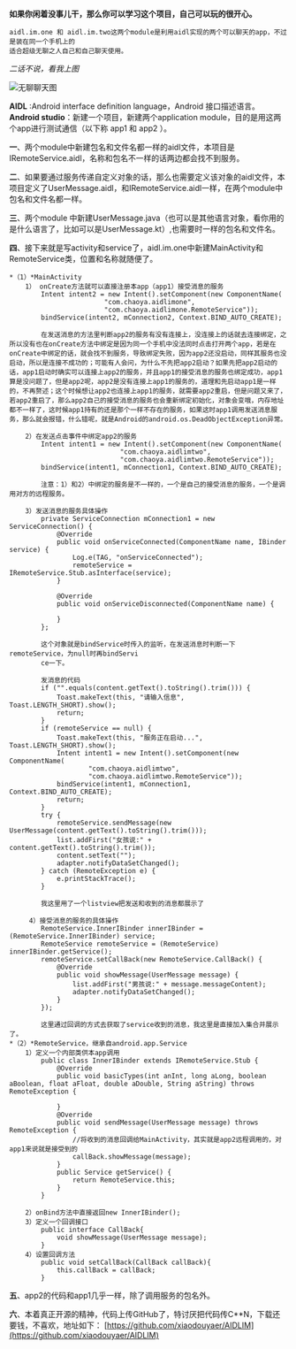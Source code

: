 
**如果你闲着没事儿干，那么你可以学习这个项目，自己可以玩的很开心。**

    aidl.im.one 和 aidl.im.two这两个module是利用aidl实现的两个可以聊天的app，不过是装在同一个手机上的
    适合超级无聊之人自己和自己聊天使用。

*二话不说，看我上图*

![无聊聊天图](https://i.imgur.com/MEUw47p.gif)

**AIDL** :Android interface definition language，Android 接口描述语言。
**Android studio**：新建一个项目，新建两个application  module，目的是用这两个app进行测试通信（以下称
    app1  和  app2 ）。

**一**、两个module中新建包名和文件名都一样的aidl文件，本项目是IRemoteService.aidl，名称和包名不一样的话两边都会找不到服务。
    
**二**、如果要通过服务传递自定义对象的话，那么也需要定义该对象的aidl文件，本项目定义了UserMessage.aidl，和IRemoteService.aidl一样，在两个module中包名和文件名都一样。
    
**三**、两个module 中新建UserMessage.java（也可以是其他语言对象，看你用的是什么语言了，比如可以是UserMessage.kt）,也需要时一样的包名和文件名。
    
**四**、接下来就是写activity和service了，aidl.im.one中新建MainActivity和RemoteService类，位置和名称就随便了。
    
	*（1）*MainActivity
        1） onCreate方法就可以直接注册本app（app1）接受消息的服务
            Intent intent2 = new Intent().setComponent(new ComponentName(
                            "com.chaoya.aidlimone",
                            "com.chaoya.aidlimone.RemoteService"));
            bindService(intent2, mConnection2, Context.BIND_AUTO_CREATE);

            在发送消息的方法里判断app2的服务有没有连接上，没连接上的话就去连接绑定，之所以没有也在onCreate方法中绑定是因为同一个手机中没法同时点击打开两个app，若是在onCreate中绑定的话，就会找不到服务，导致绑定失败，因为app2还没启动，同样其服务也没启动，所以是连接不成功的；可能有人会问，为什么不先把app2启动？如果先把app2启动的话，app1启动时确实可以连接上app2的服务，并且app1的接受消息的服务也绑定成功，app1算是没问题了，但是app2呢，app2是没有连接上app1的服务的，道理和先启动app1是一样的，不再赘述；这个时候想让app2也连接上app1的服务，就需要app2重启，但是问题又来了，若app2重启了，那么app2自己的接受消息的服务也会重新绑定初始化，对象会变哦，内存地址都不一样了，这时候app1持有的还是那个一样不存在的服务，如果这时app1调用发送消息服务，那么就会报错，什么错呢，就是Android的android.os.DeadObjectException异常。

        2）在发送点击事件中绑定app2的服务
            Intent intent1 = new Intent().setComponent(new ComponentName(
                                "com.chaoya.aidlimtwo",
                                "com.chaoya.aidlimtwo.RemoteService"));
            bindService(intent1, mConnection1, Context.BIND_AUTO_CREATE);

            注意：1）和2）中绑定的服务是不一样的，一个是自己的接受消息的服务，一个是调用对方的远程服务。

        3）发送消息的服务具体操作
            private ServiceConnection mConnection1 = new ServiceConnection() {
                @Override
                public void onServiceConnected(ComponentName name, IBinder service) {
                    Log.e(TAG, "onServiceConnected");
                    remoteService = IRemoteService.Stub.asInterface(service);
                }

                @Override
                public void onServiceDisconnected(ComponentName name) {

                }
            };

            这个对象就是bindService时传入的监听，在发送消息时判断一下remoteService，为null时再bindServi
            ce一下。

            发消息的代码
            if ("".equals(content.getText().toString().trim())) {
                Toast.makeText(this, "请输入信息", Toast.LENGTH_SHORT).show();
                return;
            }
            if (remoteService == null) {
                Toast.makeText(this, "服务正在启动...", Toast.LENGTH_SHORT).show();
                Intent intent1 = new Intent().setComponent(new ComponentName(
                        "com.chaoya.aidlimtwo",
                        "com.chaoya.aidlimtwo.RemoteService"));
                bindService(intent1, mConnection1, Context.BIND_AUTO_CREATE);
                return;
            }
            try {
                remoteService.sendMessage(new UserMessage(content.getText().toString().trim()));
                list.addFirst("女孩说:" + content.getText().toString().trim());
                content.setText("");
                adapter.notifyDataSetChanged();
            } catch (RemoteException e) {
                e.printStackTrace();
            }

            我这里用了一个listview把发送和收到的消息都展示了

         4）接受消息的服务的具体操作
            RemoteService.InnerIBinder innerIBinder = (RemoteService.InnerIBinder) service;
            RemoteService remoteService = (RemoteService) innerIBinder.getService();
            remoteService.setCallBack(new RemoteService.CallBack() {
                @Override
                public void showMessage(UserMessage message) {
                    list.addFirst("男孩说:" + message.messageContent);
                    adapter.notifyDataSetChanged();
                }
            });

            这里通过回调的方式去获取了service收到的消息，我这里是直接加入集合并展示了。
    *（2）*RemoteService，继承自android.app.Service
        1）定义一个内部类供本app调用
            public class InnerIBinder extends IRemoteService.Stub {
                @Override
                public void basicTypes(int anInt, long aLong, boolean aBoolean, float aFloat, double aDouble, String aString) throws RemoteException {

                }
                @Override
                public void sendMessage(UserMessage message) throws RemoteException {
                    //将收到的消息回调给MainActivity，其实就是app2远程调用的，对app1来说就是接受到的
                    callBack.showMessage(message);
                }
                public Service getService() {
                    return RemoteService.this;
                }
            }

        2）onBind方法中直接返回new InnerIBinder(); 
        3）定义一个回调接口
            public interface CallBack{
                void showMessage(UserMessage message);
            }
        4）设置回调方法
            public void setCallBack(CallBack callBack){
                this.callBack = callBack;
            }

**五**、app2的代码和app1几乎一样，除了调用服务的包名外。

**六**、本着真正开源的精神，代码上传GitHub了，特讨厌把代码传C**N，下载还要钱，不喜欢，地址如下：
		[https://github.com/xiaodouyaer/AIDLIM](https://github.com/xiaodouyaer/AIDLIM)

